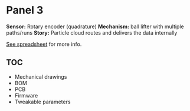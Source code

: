 # Panel 3

**Sensor:** Rotary encoder (quadrature)
**Mechanism:** ball lifter with multiple paths/runs
**Story:** Particle cloud routes and delivers the data internally

[See spreadsheet](https://docs.google.com/spreadsheets/d/1myQVK4iyX1niJGtPiAOqu2GMmV2cjAntq5kpxnjmFF0/edit#gid=340408367)
for more info.

## TOC

* Mechanical drawings
* BOM
* PCB
* Firmware
* Tweakable parameters
